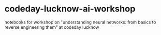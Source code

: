 # codeday-lucknow-ai-workshop
notebooks for workshop on "understanding neural networks: from basics to reverse engineering them" at codeday lucknow
